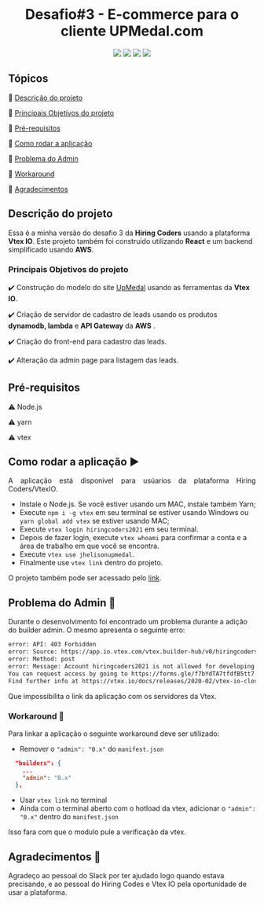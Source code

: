 
<h1 align="center"> Desafio#3 - E-commerce para o cliente UPMedal.com </h1>

<p align="center">
  <img src="https://img.shields.io/badge/html5-%23E34F26.svg?style=for-the-badge&logo=html5&logoColor=white"/>
  <img src="https://img.shields.io/badge/css3-%231572B6.svg?style=for-the-badge&logo=css3&logoColor=white"/>
  <img src="https://img.shields.io/badge/react-%2320232a.svg?style=for-the-badge&logo=react&logoColor=%2361DAFB"/>
  <img src="https://img.shields.io/badge/AWS-%23FF9900.svg?style=for-the-badge&logo=amazon-aws&logoColor=white"/>
</p>

## Tópicos
:small_blue_diamond: [Descrição do projeto](#descrição-do-projeto)

:small_blue_diamond: [Principais Objetivos do projeto](#principais-objetivos)

:small_blue_diamond: [Pré-requisitos](#pre-requisitos)

:small_blue_diamond: [Como rodar a aplicação](#como-rodar)

:small_blue_diamond: [Problema do Admin](#problema-admin)

:small_blue_diamond: [Workaround](#workaround)

:small_blue_diamond: [Agradecimentos](#agradecimentos)

## Descrição do projeto
Essa é a minha versão do desafio 3 da **Hiring Coders** usando a plataforma **Vtex IO**. Este projeto também foi construido utilizando **React** e um backend simplificado usando **AWS**.


### Principais Objetivos do projeto
:heavy_check_mark: Construção do modelo do site [UpMedal](https://www.upmedal.com/desafios) usando as ferramentas da **Vtex IO**.

:heavy_check_mark: Criação de servidor de cadastro de leads usando os produtos **dynamodb, lambda** e **API Gateway** da **AWS** .

:heavy_check_mark: Criação do front-end para cadastro das leads. 

:heavy_check_mark: Alteração da admin page para listagem das leads. 

## Pré-requisitos
:warning: Node.js

:warning: yarn

:warning: vtex

## Como rodar a aplicação :arrow_forward:
<p align="justify">A aplicação está disponivel para usúarios da plataforma Hiring Coders/VtexIO.</p>

- Instale o Node.js. Se você estiver usando um MAC, instale também Yarn;
- Execute `npm i -g vtex` em seu terminal se estiver usando Windows ou `yarn global add vtex` se estiver usando MAC;
- Execute `vtex login hiringcoders2021` em seu terminal.
- Depois de fazer login, execute `vtex whoami` para confirmar a conta e a área de trabalho em que você se encontra.
- Execute `vtex use jhelisonupmedal`.
- Finalmente use `vtex link` dentro do projeto.

O projeto também pode ser acessado pelo [link](https://jhelisonexercise1--hiringcoders2021.myvtex.com/).

## Problema do Admin :space_invader:
Durante o desenvolvimento foi encontrado um problema durante a adição do builder admin. O mesmo apresenta o seguinte erro:

```bash
error: API: 403 Forbidden  
error: Source: https://app.io.vtex.com/vtex.builder-hub/v0/hiringcoders2021/jhelisonupmedal/_v/builder/0/link/hiringcoders2021.jhelisonexercise1@0.1.1  
error: Method: post
error: Message: Account hiringcoders2021 is not allowed for developing app "jhelisonexercise1" in major 0.
You can request access by going to https://forms.gle/f7bYdTA7tfdfB5tt7 .
Find further info at https://vtex.io/docs/releases/2020-02/vtex-io-closed-beta-list
```
Que impossibilita o link da aplicação com os servidores da Vtex.

### Workaround :circus_tent:
Para linkar a aplicação o seguinte workaround deve ser utilizado:
- Remover o `"admin": "0.x"` do `manifest.json`
```json
  "builders": {
	...
    "admin": "0.x"
  },
```

- Usar `vtex link` no terminal
- Ainda com o terminal aberto com o hotload da vtex, adicionar o  `"admin": "0.x"` dentro do `manifest.json`

Isso fara com que o modulo pule a verificação da vtex.

## Agradecimentos :cake:
Agradeço ao pessoal do Slack por ter ajudado logo quando estava precisando, e ao pessoal do Hiring Codes e Vtex IO pela oportunidade de usar a plataforma.
